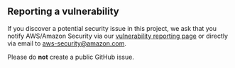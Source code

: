 <!-- markdownlint-disable MD043 -->

## Reporting a vulnerability

If you discover a potential security issue in this project, we ask that you notify AWS/Amazon Security via our [vulnerability reporting page](http://aws.amazon.com/security/vulnerability-reporting/) or directly via email to <aws-security@amazon.com>.

Please do **not** create a public GitHub issue.
